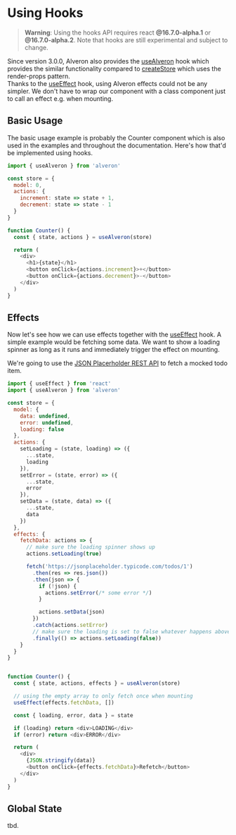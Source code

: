 # Using Hooks

> **Warning**: Using the hooks API requires react **@16.7.0-alpha.1** or **@16.7.0-alpha.2**. Note that hooks are still experimental and subject to change.

Since version 3.0.0, Alveron also provides the [useAlveron](../api/useAlveron.md) hook which provides the similar functionality compared to [createStore](../api/createStore.md) which uses the render-props pattern.    
Thanks to the [useEffect]() hook, using Alveron effects could not be any simpler. We don't have to wrap our component with a class component just to call an effect e.g. when mounting.

## Basic Usage
The basic usage example is probably the Counter component which is also used in the examples and throughout the documentation. Here's how that'd be implemented using hooks.

```javascript
import { useAlveron } from 'alveron'

const store = {
  model: 0,
  actions: {
    increment: state => state + 1,
    decrement: state => state - 1
  }
}

function Counter() {
  const { state, actions } = useAlveron(store)

  return (
    <div>
      <h1>{state}</h1>
      <button onClick={actions.increment}>+</button>
      <button onClick={actions.decrement}>-</button>
    </div>
  )
}
```

## Effects
Now let's see how we can use effects together with the [useEffect]() hook. A simple example would be fetching some data. We want to show a loading spinner as long as it runs and immediately trigger the effect on mounting.

We're going to use the [JSON Placerholder REST API](https://jsonplaceholder.typicode.com) to fetch a mocked todo item.

```javascript
import { useEffect } from 'react'
import { useAlveron } from 'alveron'

const store = {
  model: {
    data: undefined,
    error: undefined,
    loading: false
  },
  actions: {
    setLoading = (state, loading) => ({
      ...state,
      loading
    }),
    setError = (state, error) => ({
      ...state,
      error
    }),
    setData = (state, data) => ({
      ...state,
      data
    })
  },
  effects: {
    fetchData: actions => {
      // make sure the loading spinner shows up
      actions.setLoading(true)

      fetch('https://jsonplaceholder.typicode.com/todos/1')
        .then(res => res.json())
        .then(json => {
          if (!json) {
            actions.setError(/* some error */)
          }

          actions.setData(json)
        })
        .catch(actions.setError)
        // make sure the loading is set to false whatever happens above
        .finally(() => actions.setLoading(false))
    }
  }
}


function Counter() {
  const { state, actions, effects } = useAlveron(store)

  // using the empty array to only fetch once when mounting
  useEffect(effects.fetchData, [])

  const { loading, error, data } = state 

  if (loading) return <div>LOADING</div>
  if (error) return <div>ERROR</div>

  return (
    <div>
      {JSON.stringify(data)}
      <button onClick={effects.fetchData}>Refetch</button>
    </div>
  )
}
```

## Global State
tbd.
